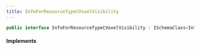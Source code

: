 ```yaml
---
title: InfoForResourceTypeCVoxelVisibility
---
```


```csharp
public interface InfoForResourceTypeCVoxelVisibility : ISchemaClass<InfoForResourceTypeCVoxelVisibility>, ISchemaField, ISchemaClass, INativeHandle
```

#### Implements

